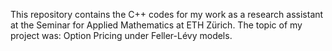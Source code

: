 This repository contains the C++ codes for my work as a research assistant at the Seminar for Applied Mathematics at ETH Zürich. 
The topic of my project was: Option Pricing under Feller-Lévy models. 
